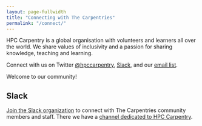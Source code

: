 ```yaml
---
layout: page-fullwidth
title: "Connecting with The Carpentries"
permalink: "/connect/"
---
```


HPC Carpentry is a global organisation with volunteers and learners
all over the world. We share values of inclusivity and a passion for 
sharing knowledge, teaching and learning. 

Connect with us on Twitter [@hpccarpentry](
https://twitter.com/hpccarpentry/), [Slack](#slack), and our
[email list](https://carpentries.topicbox.com/groups/discuss-hpc).

Welcome to our community!

## Slack

[Join the Slack organization](https://swc-slack-invite.herokuapp.com/) to
connect with The Carpentries community members and staff. There we have a
[channel dedicated to HPC Carpentry](
https://swcarpentry.slack.com/archives/CEXAZR52T).
